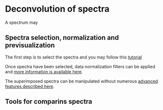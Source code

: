 # Deconvolution of spectra

A spectrum may

## Spectra selection, normalization and previsualization

The first step is to select the spectra and you may follow this [tutorial](spectraAnalysis_spectraSelection)

Once spectra have been selected, data normalization filters can be applied and [more information is available here](spectraAnalysis_normalization).

The superimposed spectra can be manipulated without numerous [advanced features described here](/eln/spectra/common/visualization).

## Tools for comparins spectra
